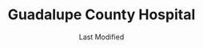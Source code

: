 ---
layout: location-page
date: Last Modified
description: "Local COVID-19 testing is available at Guadalupe County Hospital in Santa Rosa, New Mexico, USA."
permalink: "locations/new-mexico/santa-rosa/guadalupe-county-hospital/"
tags:
  - locations
  - new-mexico
title: Guadalupe County Hospital
uniqueName: guadalupe-county-hospital
state: New Mexico
stateAbbr: NM
hood: "Guadalupe County"
address: "117 Camino De Vida #100"
city: "Santa Rosa"
zip: "88435"
zipsNearby: "87711 88417 88321 88119 88421 88121 87724 87701 88427 87731 87070 88431 87560 87538 88435 87569 88134 88439 88401 88416 88433 88353 87583 87750 87753 88136" 
mapUrl: "http://maps.apple.com/?q=Guadalupe+County+Hospital&address=117+Camino+De+Vida+100,Santa+Rosa,New+Mexico,88435"
locationType: Walk-in
phone: "575-472-3417"
website: "https://www.gchnm.org/"
onlineBooking: undefined
closed: undefined
closedUpdate: April 17th, 2020
notes: "By appointment only. Requires phone screen."
days: Contact for hours of operation.
ctaMessage: Learn more
ctaUrl: "https://www.gchnm.org/"
---